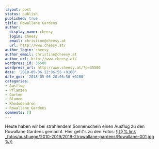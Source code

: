 ```yaml
---
layout: post
status: publish
published: true
title: Rowallane Gardens
author:
  display_name: cheesy
  login: cheesy
  email: christine@cheesy.at
  url: http://www.cheesy.at/
author_login: cheesy
author_email: christine@cheesy.at
author_url: http://www.cheesy.at/
wordpress_id: 35500
wordpress_url: http://www.cheesy.at/?p=35500
date: '2018-05-06 22:06:56 +0100'
date_gmt: '2018-05-06 20:06:56 +0100'
categories:
- Ausflug
- Pflanzen
- Garten
- Blumen
- Rhododendron
- Rowallane Gardens
comments: []
---
```

Heute haben wir bei strahlendem Sonnenschein einen Ausflug zu den Rowallane Gardens gemacht.
Hier geht's zu den Fotos:
[![]({% link _fotos/ausfluege/2010-2019/2018-2/rowallane-gardens/Rowallane-001.jpg %})](http://www.cheesy.at/fotos/ausfluege/2018-2/rowallane-gardens/)
